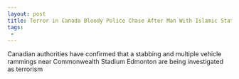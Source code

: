 ```yaml
---
layout: post
title: Terror in Canada Bloody Police Chase After Man With Islamic State Flag Rams Police Barricade Stabs Officer
tags:
 -
---
```

Canadian authorities have confirmed that a stabbing and multiple vehicle rammings near Commonwealth Stadium Edmonton are being investigated as terrorism
